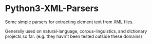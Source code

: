 # Python3-XML-Parsers
Some simple parsers for extracting element text from XML files.

Generally used on natural-language, corpus-linguistics, and dictionary projects so far.
(e.g. they havn't been tested outside these domains)
